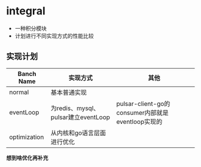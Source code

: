 # integral
- 一种积分模块
- 计划进行不同实现方式的性能比较





## 实现计划
| Banch Name | 实现方式 | 其他 |
| ----- | ---- | ---- |
| normal | 基本普通实现 |  |
| eventLoop | 为redis、mysql、pulsar建立eventLoop | pulsar-client-go的consumer内部就是eventloop实现的 |
| optimization | 从内核和go语言层面进行优化 |  |

**想到啥优化再补充**

